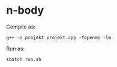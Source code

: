 # n-body

Compile as:
```
g++ -o projekt projekt.cpp -fopenmp -lm
```

Run as:
```
sbatch run.sh
```